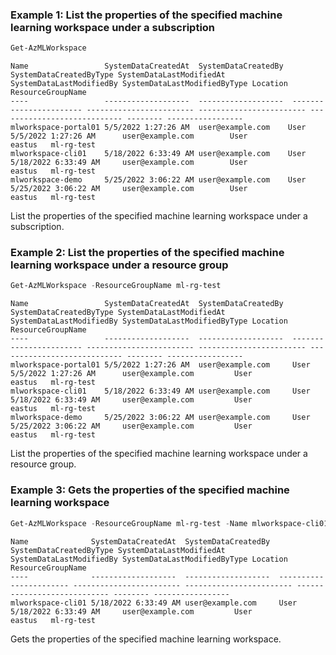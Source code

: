 ### Example 1: List the properties of the specified machine learning workspace under a subscription
```powershell
Get-AzMLWorkspace
```

```output
Name                 SystemDataCreatedAt  SystemDataCreatedBy  SystemDataCreatedByType SystemDataLastModifiedAt SystemDataLastModifiedBy SystemDataLastModifiedByType Location ResourceGroupName
----                 -------------------  -------------------  ----------------------- ------------------------ ------------------------ ---------------------------- -------- -----------------
mlworkspace-portal01 5/5/2022 1:27:26 AM  user@example.com    User                    5/5/2022 1:27:26 AM      user@example.com        User                         eastus   ml-rg-test
mlworkspace-cli01    5/18/2022 6:33:49 AM user@example.com    User                    5/18/2022 6:33:49 AM     user@example.com        User                         eastus   ml-rg-test
mlworkspace-demo     5/25/2022 3:06:22 AM user@example.com    User                    5/25/2022 3:06:22 AM     user@example.com        User                         eastus   ml-rg-test
```

List the properties of the specified machine learning workspace under a subscription.

### Example 2: List the properties of the specified machine learning workspace under a resource group
```powershell
Get-AzMLWorkspace -ResourceGroupName ml-rg-test
```

```output
Name                 SystemDataCreatedAt  SystemDataCreatedBy  SystemDataCreatedByType SystemDataLastModifiedAt SystemDataLastModifiedBy SystemDataLastModifiedByType Location ResourceGroupName
----                 -------------------  -------------------  ----------------------- ------------------------ ------------------------ ---------------------------- -------- -----------------
mlworkspace-portal01 5/5/2022 1:27:26 AM  user@example.com     User                    5/5/2022 1:27:26 AM      user@example.com         User                         eastus   ml-rg-test
mlworkspace-cli01    5/18/2022 6:33:49 AM user@example.com     User                    5/18/2022 6:33:49 AM     user@example.com         User                         eastus   ml-rg-test
mlworkspace-demo     5/25/2022 3:06:22 AM user@example.com     User                    5/25/2022 3:06:22 AM     user@example.com         User                         eastus   ml-rg-test
```

List the properties of the specified machine learning workspace under a resource group.

### Example 3: Gets the properties of the specified machine learning workspace
```powershell
Get-AzMLWorkspace -ResourceGroupName ml-rg-test -Name mlworkspace-cli01
```

```output
Name              SystemDataCreatedAt  SystemDataCreatedBy  SystemDataCreatedByType SystemDataLastModifiedAt SystemDataLastModifiedBy SystemDataLastModifiedByType Location ResourceGroupName
----              -------------------  -------------------  ----------------------- ------------------------ ------------------------ ---------------------------- -------- -----------------
mlworkspace-cli01 5/18/2022 6:33:49 AM user@example.com     User                    5/18/2022 6:33:49 AM     user@example.com         User                         eastus   ml-rg-test
```

Gets the properties of the specified machine learning workspace.

